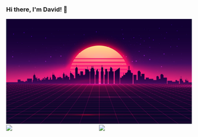 ### Hi there, I'm David! 👋

<img src="Background.jpg" />

<img align="left" width="50%" src="https://github-readme-stats.vercel.app/api?username=Binkitubo&show_icons=true&theme=radical" />
<img width="40%" src="https://github-readme-stats.vercel.app/api/top-langs/?username=Binkitubo&layout=compact&theme=radical&hide=shell,mako,procfile,dockerfile" />
